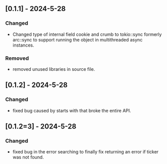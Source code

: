 ## [0.1.1] - 2024-5-28
### Changed
- Changed type of internal field cookie and crumb to tokio::sync formerly arc::sync to support running the object in multithreaded async instances.


### Removed
- removed unused libraries in source file.

## [0.1.2] - 2024-5-28
### Changed
- fixed bug caused by starts with that broke the entire API.


## [0.1.2=3] - 2024-5-28
### Changed
- fixed bug in the error searching to finally fix returning an error if ticker was not found.

